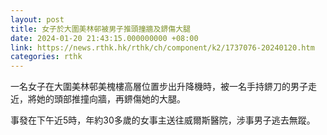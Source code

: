 ```yaml
---
layout: post
title: 女子於大圍美林邨被男子推頭撞牆及鎅傷大腿
date: 2024-01-20 21:43:15.000000000 +08:00
link: https://news.rthk.hk/rthk/ch/component/k2/1737076-20240120.htm
categories: rthk
---
```


一名女子在大圍美林邨美槐樓高層位置步出升降機時，被一名手持鎅刀的男子走近，將她的頭部推撞向牆，再鎅傷她的大腿。

事發在下午近5時，年約30多歲的女事主送往威爾斯醫院，涉事男子逃去無蹤。
